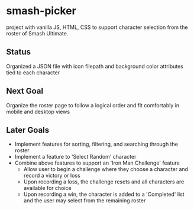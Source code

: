 # smash-picker
project with vanilla JS, HTML, CSS to support character selection from the roster of Smash Ultimate.

## Status
Organized a JSON file with icon filepath and background color attributes tied to each character

## Next Goal
Organize the roster page to follow a logical order and fit comfortably in mobile and desktop views

## Later Goals
- Implement features for sorting, filtering, and searching through the roster
- Implement a feature to 'Select Random' character
- Combine above features to support an 'Iron Man Challenge' feature
  - Allow user to begin a challenge where they choose a character and record a victory or loss
  - Upon recording a loss, the challenge resets and all characters are available for choice
  - Upon recording a win, the character is added to a 'Completed' list and the user may select from the remaining roster
